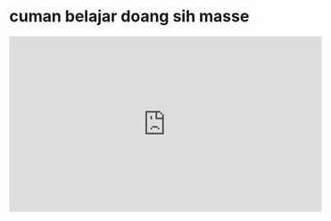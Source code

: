 <html>
  <head>
    
  </head>
  <body>
    <h1>cuman belajar doang sih masse</h1>

<vide><iframe width="560" height="315" src="https://www.youtube.com/embed/cuCrQdBOpD8" title="YouTube video player" frameborder="0" allow="accelerometer; autoplay; clipboard-write; encrypted-media; gyroscope; picture-in-picture; web-share" allowfullscreen></iframe>
</video>
  </body>
</html>
